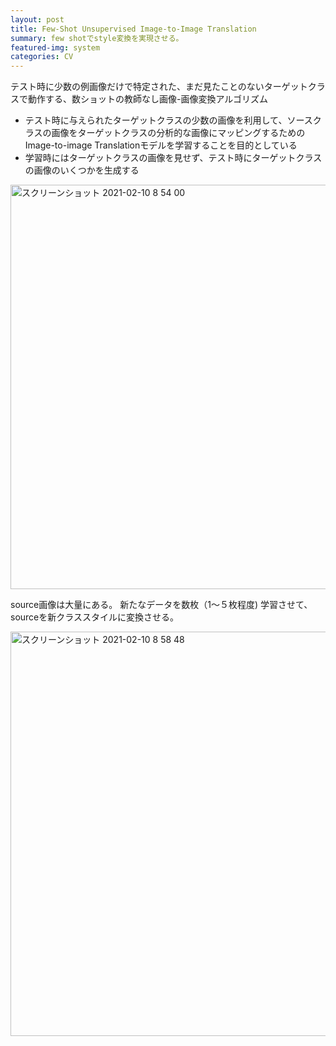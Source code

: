 ```yaml
---
layout: post
title: Few-Shot Unsupervised Image-to-Image Translation
summary: few shotでstyle変換を実現させる。
featured-img: system
categories: CV
---
```


テスト時に少数の例画像だけで特定された、まだ見たことのないターゲットクラスで動作する、数ショットの教師なし画像-画像変換アルゴリズム

- テスト時に与えられたターゲットクラスの少数の画像を利用して、ソースクラスの画像をターゲットクラスの分析的な画像にマッピングするためのImage-to-image Translationモデルを学習することを目的としている
- 学習時にはターゲットクラスの画像を見せず、テスト時にターゲットクラスの画像のいくつかを生成する

<img width="647" alt="スクリーンショット 2021-02-10 8 54 00" src="https://user-images.githubusercontent.com/40351074/107444250-92a06000-6b7d-11eb-9893-7e1ca398c78d.png">

source画像は大量にある。
新たなデータを数枚（1〜５枚程度) 学習させて、sourceを新クラススタイルに変換させる。

<img width="647" alt="スクリーンショット 2021-02-10 8 58 48" src="https://user-images.githubusercontent.com/40351074/107444641-473a8180-6b7e-11eb-96e9-ca8cd4cad02a.png">
